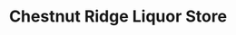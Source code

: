 ---
title: "Chestnut Ridge Liquor Store"
url: /grantsville/chestnut-ridge-liquor-store/
shop: convenience
---